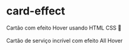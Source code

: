 # card-effect <br>
Cartão com efeito Hover usando HTML CSS 🚀 <br>  
Cartão de serviço incrível com efeito All Hover
